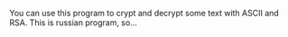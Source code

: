 You can use this program to crypt and decrypt some text with ASCII and RSA. This is russian program, so...
